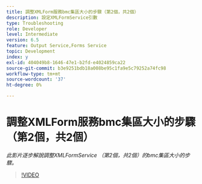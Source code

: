 ```yaml
---
title: 調整XMLForm服務bmc集區大小的步驟（第2個，共2個）
description: 設定XMLFormService引數
type: Troubleshooting
role: Developer
level: Intermediate
version: 6.5
feature: Output Service,Forms Service
topic: Development
index: y
exl-id: 404049b8-1646-47e1-b2fd-e4024859ca22
source-git-commit: b3e9251bdb18a008be95c1fa9e5c79252a74fc98
workflow-type: tm+mt
source-wordcount: '37'
ht-degree: 0%

---
```



# 調整XMLForm服務bmc集區大小的步驟（第2個，共2個）

*此影片逐步解說調整XMLFormService （第2個，共2個）的bmc集區大小的步驟。*

>[!VIDEO](https://video.tv.adobe.com/v/335553?quality=12&learn=on)
